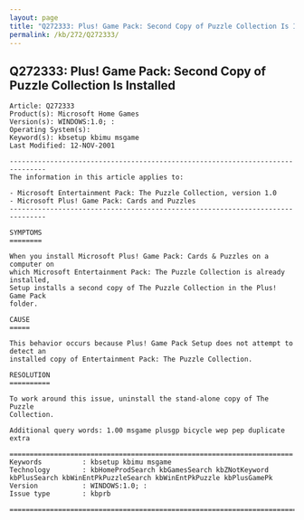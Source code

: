 ```yaml
---
layout: page
title: "Q272333: Plus! Game Pack: Second Copy of Puzzle Collection Is Installed"
permalink: /kb/272/Q272333/
---
```


## Q272333: Plus! Game Pack: Second Copy of Puzzle Collection Is Installed

	Article: Q272333
	Product(s): Microsoft Home Games
	Version(s): WINDOWS:1.0; :
	Operating System(s): 
	Keyword(s): kbsetup kbimu msgame
	Last Modified: 12-NOV-2001
	
	-------------------------------------------------------------------------------
	The information in this article applies to:
	
	- Microsoft Entertainment Pack: The Puzzle Collection, version 1.0 
	- Microsoft Plus! Game Pack: Cards and Puzzles 
	-------------------------------------------------------------------------------
	
	SYMPTOMS
	========
	
	When you install Microsoft Plus! Game Pack: Cards & Puzzles on a computer on
	which Microsoft Entertainment Pack: The Puzzle Collection is already installed,
	Setup installs a second copy of The Puzzle Collection in the Plus! Game Pack
	folder.
	
	CAUSE
	=====
	
	This behavior occurs because Plus! Game Pack Setup does not attempt to detect an
	installed copy of Entertainment Pack: The Puzzle Collection.
	
	RESOLUTION
	==========
	
	To work around this issue, uninstall the stand-alone copy of The Puzzle
	Collection.
	
	Additional query words: 1.00 msgame plusgp bicycle wep pep duplicate extra
	
	======================================================================
	Keywords          : kbsetup kbimu msgame 
	Technology        : kbHomeProdSearch kbGamesSearch kbZNotKeyword kbPlusSearch kbWinEntPkPuzzleSearch kbWinEntPkPuzzle kbPlusGamePk
	Version           : WINDOWS:1.0; :
	Issue type        : kbprb
	
	=============================================================================
	
